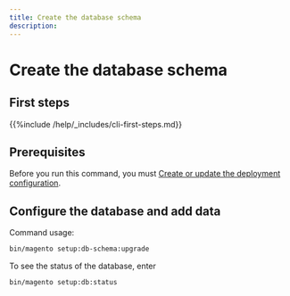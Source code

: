 ```yaml
---
title: Create the database schema
description:
---
```


# Create the database schema

## First steps

{{%include /help/_includes/cli-first-steps.md}}

## Prerequisites

Before you run this command, you must [Create or update the deployment configuration](deployment.md).

## Configure the database and add data

Command usage:

```bash
bin/magento setup:db-schema:upgrade
```

To see the status of the database, enter

```bash
bin/magento setup:db:status
```
